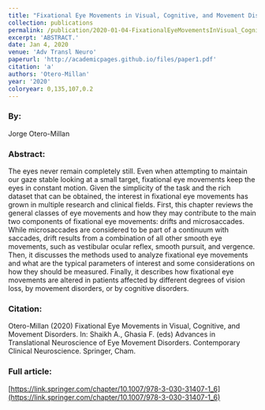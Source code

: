```yaml
---
title: "Fixational Eye Movements in Visual, Cognitive, and Movement Disorders"
collection: publications
permalink: /publication/2020-01-04-FixationalEyeMovementsInVisual_Cognitive_AndMovementDisorders
excerpt: 'ABSTRACT.'
date: Jan 4, 2020
venue: 'Adv Transl Neuro'
paperurl: 'http://academicpages.github.io/files/paper1.pdf'
citation: 'a'
authors: 'Otero-Millan'
year: '2020'
coloryear: 0,135,107,0.2
---
```


### By: 
Jorge Otero-Millan

### Abstract: 
The eyes never remain completely still. Even when attempting to maintain our gaze stable looking at a small target, fixational eye movements keep the eyes in constant motion. Given the simplicity of the task and the rich dataset that can be obtained, the interest in fixational eye movements has grown in multiple research and clinical fields. First, this chapter reviews the general classes of eye movements and how they may contribute to the main two components of fixational eye movements: drifts and microsaccades. While microsaccades are considered to be part of a continuum with saccades, drift results from a combination of all other smooth eye movements, such as vestibular ocular reflex, smooth pursuit, and vergence. Then, it discusses the methods used to analyze fixational eye movements and what are the typical parameters of interest and some considerations on how they should be measured. Finally, it describes how fixational eye movements are altered in patients affected by different degrees of vision loss, by movement disorders, or by cognitive disorders.

### Citation: 
Otero-Millan (2020) Fixational Eye Movements in Visual, Cognitive, and Movement Disorders. In: Shaikh A., Ghasia F. (eds) Advances in Translational Neuroscience of Eye Movement Disorders. Contemporary Clinical Neuroscience. Springer, Cham.

### Full article: 
[https://link.springer.com/chapter/10.1007/978-3-030-31407-1_6](https://link.springer.com/chapter/10.1007/978-3-030-31407-1_6)
